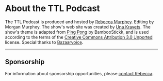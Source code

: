 # About the TTL Podcast

The TTL Podcast is produced and hosted by [Rebecca Murphey][rebecca-murphey]. Editing by
Morgan Murphey. The show's web site was created by [Una Kravets][una-kravets]. The show's theme is adapted from [Ping Pong][ping-pong] by BambooStickk, and is used according
to the terms of the [Creative Commons Attribution 3.0 Unported][cc-by] license. Special thanks to [Bazaarvoice][bazaarvoice].

[rebecca-murphey]: http://rmurphey.com
[una-kravets]: http://una.github.io
[ping-pong]: https://soundcloud.com/bamboostickk/ping-pong
[cc-by]: http://creativecommons.org/licenses/by/3.0/
[bazaarvoice]: http://bazaarvoice.com

---

## Sponsorship

For information about sponsorship opportunities, please [contact Rebecca][contact].

[contact]: mailto:rmurphey+ttlpodcast@gmail.com